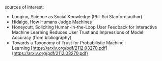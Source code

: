 sources of interest:
-   Longino, Science as Social Knowledge (Phil Sci Stanford author)
-   Hidalgo, How Humans Judge Machines
-   Honeycutt, Soliciting Human-in-the-Loop User Feedback for Interactive Machine Learning Reduces User Trust and Impressions of Model Accuracy (from bibliography)
-   Towards a Taxonomy of Trust for Probabilistic Machine Learning [https://arxiv.org/pdf/2112.03270.pdf](https://arxiv.org/pdf/2112.03270.pdf)